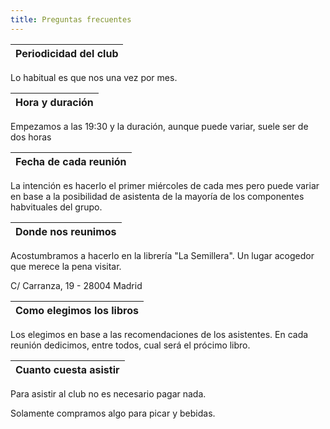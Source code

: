 ```yaml
---
title: Preguntas frecuentes
---
```


|Periodicidad del club|
|---------------------|
Lo habitual es que nos una vez por mes.

|Hora y duración|
|---------------------|
Empezamos a las 19:30 y la duración, aunque puede variar, suele ser de dos horas

|Fecha de cada reunión|
|---------------------|
La intención es hacerlo el primer miércoles de cada mes pero puede variar en base a la posibilidad de asistenta de la mayoría de los componentes habvituales del grupo.

|Donde nos reunimos|
|---------------------|
Acostumbramos a hacerlo en la librería "La Semillera". Un lugar acogedor que merece la pena visitar.

C/ Carranza, 19 - 28004 Madrid

|Como elegimos los libros|
|---------------------|
Los elegimos en base a las recomendaciones de los asistentes. En cada reunión dedicimos, entre todos, cual será el prócimo libro.

|Cuanto cuesta asistir|
|----|
Para asistir al club no es necesario pagar nada.

Solamente compramos algo para picar y bebidas.
